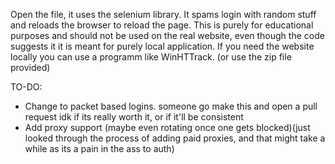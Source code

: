 Open the file, it uses the selenium library. It spams login with random stuff and reloads the browser to reload the page.
This is purely for educational purposes and should not be used on the real website, even though the code suggests it it is meant for purely local application.
If you need the website locally you can use a programm like WinHTTrack. (or use the zip file provided)

TO-DO:
-    Change to packet based logins. 
    someone go make this and open a pull request idk if its really worth it, or if it'll be consistent
-    Add proxy support (maybe even rotating once one gets blocked)(just looked through the process of adding paid proxies, and that might take a while as its a pain in the ass to auth)

